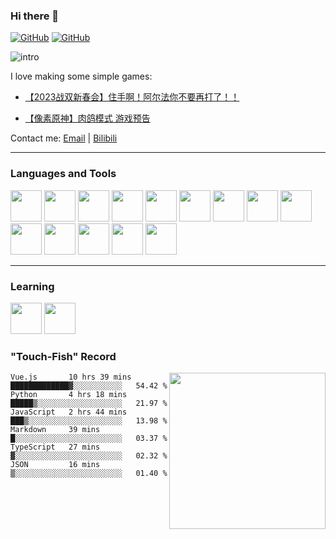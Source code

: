 ### Hi there 👋

[![GitHub](https://img.shields.io/github/followers/Okabe-Rintarou-0?style=social)](https://github.com/Okabe-Rintarou-0) [![GitHub](https://img.shields.io/github/stars/Okabe-Rintarou-0?style=social)](https://github.com/Okabe-Rintarou-0)

![intro](https://github.com/Okabe-Rintarou-0/Okabe-Rintarou-0/assets/58595459/5409bc8b-7477-4307-8ea1-a3c40d3d1fdb)

I love making some simple games:

+ [【2023战双新春会】住手啊！阿尔法你不要再打了！！](https://www.bilibili.com/video/BV1GG4y127S1/?spm_id_from=333.999.0.0)

+ [【像素原神】肉鸽模式 游戏预告](https://www.bilibili.com/video/BV13v411g7zv/?spm_id_from=333.337.search-card.all.click)

Contact me: [Email](mailto:923048992@sjtu.edu.cn) | [Bilibili](https://space.bilibili.com/5200237)

----

### Languages and Tools

<code><img height="50" src="https://github.com/yurijserrano/Github-Profile-Readme-Logos/blob/master/programming%20languages/c%2B%2B.svg"></code>
<code><img height="50" src="https://raw.githubusercontent.com/yurijserrano/Github-Profile-Readme-Logos/df5bacba92a025537970ad7ad34a1c54e1aa6869/programming%20languages/c.svg"></code>
<code><img height="50" src="https://raw.githubusercontent.com/yurijserrano/Github-Profile-Readme-Logos/df5bacba92a025537970ad7ad34a1c54e1aa6869/programming%20languages/go.svg"></code>
<code><img height="50" src="https://raw.githubusercontent.com/yurijserrano/Github-Profile-Readme-Logos/df5bacba92a025537970ad7ad34a1c54e1aa6869/programming%20languages/java.svg"></code>
<code><img height="50" src="https://raw.githubusercontent.com/yurijserrano/Github-Profile-Readme-Logos/df5bacba92a025537970ad7ad34a1c54e1aa6869/programming%20languages/python.svg"></code>
<code><img height="50" src="https://github.com/yurijserrano/Github-Profile-Readme-Logos/blob/master/programming%20languages/javascript.svg"></code>
<code><img height="50" src="https://raw.githubusercontent.com/yurijserrano/Github-Profile-Readme-Logos/df5bacba92a025537970ad7ad34a1c54e1aa6869/programming%20languages/c%23.svg"></code>
<code><img height="50" src="https://raw.githubusercontent.com/yurijserrano/Github-Profile-Readme-Logos/df5bacba92a025537970ad7ad34a1c54e1aa6869/databases/mysql.svg"></code>
<code><img height="50" src="https://raw.githubusercontent.com/yurijserrano/Github-Profile-Readme-Logos/df5bacba92a025537970ad7ad34a1c54e1aa6869/frameworks/react.svg"></code>
<code><img height="50" src="https://raw.githubusercontent.com/yurijserrano/Github-Profile-Readme-Logos/df5bacba92a025537970ad7ad34a1c54e1aa6869/frameworks/spring.svg"></code>
<code><img height="50" src="https://raw.githubusercontent.com/yurijserrano/Github-Profile-Readme-Logos/df5bacba92a025537970ad7ad34a1c54e1aa6869/cloud/docker.svg"></code>
<code><img height="50" src="https://github.com/yurijserrano/Github-Profile-Readme-Logos/blob/master/tools/unity.png?raw=true"></code>
<code><img height="50" src="https://raw.githubusercontent.com/yurijserrano/Github-Profile-Readme-Logos/f994c418a134b58c4aec11152f6a4a33fa89da26/programming%20languages/dart.svg"></code>
<code><img height="50" src="https://www.vectorlogo.zone/logos/pytorch/pytorch-icon.svg"></code>

----

### Learning
<code><img height="50" src="https://raw.githubusercontent.com/yurijserrano/Github-Profile-Readme-Logos/042e36c55d4d757621dedc4f03108213fbb57ec4/frameworks/vuejs.svg"></code>
<code><img height="50" src="https://raw.githubusercontent.com/yurijserrano/Github-Profile-Readme-Logos/042e36c55d4d757621dedc4f03108213fbb57ec4/programming%20languages/rust.svg"></code>

### "Touch-Fish" Record

<img src="https://github-readme-stats.vercel.app/api/top-langs/?username=Okabe-Rintarou-0&layout=compact&langs_count=12&hide=makefile,tex,perl,shell" width="250" align="right"/>

<!--START_SECTION:waka-->

```text
Vue.js       10 hrs 39 mins  █████████████▓░░░░░░░░░░░   54.42 %
Python       4 hrs 18 mins   █████▒░░░░░░░░░░░░░░░░░░░   21.97 %
JavaScript   2 hrs 44 mins   ███▒░░░░░░░░░░░░░░░░░░░░░   13.98 %
Markdown     39 mins         █░░░░░░░░░░░░░░░░░░░░░░░░   03.37 %
TypeScript   27 mins         ▓░░░░░░░░░░░░░░░░░░░░░░░░   02.32 %
JSON         16 mins         ▒░░░░░░░░░░░░░░░░░░░░░░░░   01.40 %
```

<!--END_SECTION:waka-->


